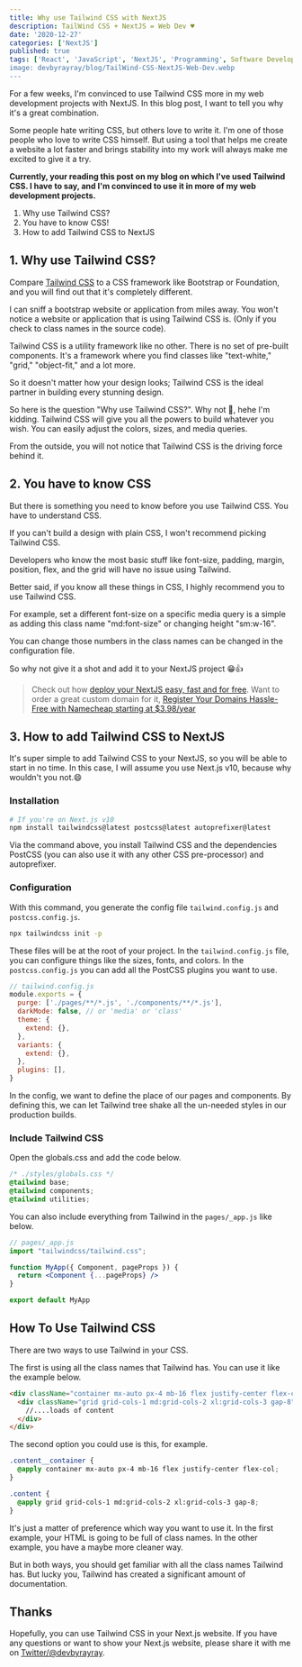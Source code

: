 ```yaml
---
title: Why use Tailwind CSS with NextJS
description: TailWind CSS + NextJS = Web Dev ♥️
date: '2020-12-27'
categories: ['NextJS']
published: true
tags: ['React', 'JavaScript', 'NextJS', 'Programming', Software Development']
image: devbyrayray/blog/TailWind-CSS-NextJS-Web-Dev.webp
---
```


For a few weeks, I'm convinced to use Tailwind CSS more in my web development projects with NextJS. In this blog post, I want to tell you why it's a great combination.

Some people hate writing CSS, but others love to write it. I'm one of those people who love to write CSS himself. But using a tool that helps me create a website a lot faster and brings stability into my work will always make me excited to give it a try.

**Currently, your reading this post on my blog on which I've used Tailwind CSS. I have to say, and I'm convinced to use it in more of my web development projects.**

1. Why use Tailwind CSS?
2. You have to know CSS!
3. How to add Tailwind CSS to NextJS


## 1. Why use Tailwind CSS?

Compare [Tailwind CSS](https://tailwindcss.com/) to a CSS framework like Bootstrap or Foundation, and you will find out that it's completely different.

I can sniff a bootstrap website or application from miles away. You won't notice a website or application that is using Tailwind CSS is. (Only if you check to class names in the source code).

Tailwind CSS is a utility framework like no other. There is no set of pre-built components. It's a framework where you find classes like "text-white," "grid," "object-fit," and a lot more.

So it doesn't matter how your design looks; Tailwind CSS is the ideal partner in building every stunning design.

So here is the question "Why use Tailwind CSS?". Why not 🤣, hehe I'm kidding. Tailwind CSS will give you all the powers to build whatever you wish. You can easily adjust the colors, sizes, and media queries.

From the outside, you will not notice that Tailwind CSS is the driving force behind it.

## 2. You have to know CSS

But there is something you need to know before you use Tailwind CSS. You have to understand CSS.

If you can't build a design with plain CSS, I won't recommend picking Tailwind CSS.

Developers who know the most basic stuff like font-size, padding, margin, position, flex, and the grid will have no issue using Tailwind.

Better said, if you know all these things in CSS, I highly recommend you to use Tailwind CSS.

For example, set a different font-size on a specific media query is a simple as adding this class name "md:font-size" or changing height "sm:w-16".

You can change those numbers in the class names can be changed in the configuration file.

So why not give it a shot and add it to your NextJS project 😁👍

> Check out how [deploy your NextJS easy, fast and for free](https://byrayray.dev/posts/2020-12-21-nextjs-jamstack-getting-started). Want to order a great custom domain for it, <a href="https://www.dpbolvw.net/click-100299090-11429042" target="_top">Register Your Domains Hassle-Free with Namecheap starting at $3.98/year</a><img src="https://www.lduhtrp.net/image-100299090-11429042" width="1" height="1" border="0"/>

## 3. How to add Tailwind CSS to NextJS

It's super simple to add Tailwind CSS to your NextJS, so you will be able to start in no time. In this case, I will assume you use Next.js v10, because why wouldn't you not.😄


### Installation
```bash
# If you're on Next.js v10
npm install tailwindcss@latest postcss@latest autoprefixer@latest
```

Via the command above, you install Tailwind CSS and the dependencies PostCSS (you can also use it with any other CSS pre-processor) and autoprefixer.

### Configuration

With this command, you generate the config file `tailwind.config.js` and `postcss.config.js`. 

```bash
npx tailwindcss init -p
```

These files will be at the root of your project. In the `tailwind.config.js` file, you can configure things like the sizes, fonts, and colors. In the `postcss.config.js` you can add all the PostCSS plugins you want to use.

```jsx
// tailwind.config.js
module.exports = {
  purge: ['./pages/**/*.js', './components/**/*.js'],
  darkMode: false, // or 'media' or 'class'
  theme: {
    extend: {},
  },
  variants: {
    extend: {},
  },
  plugins: [],
}
```

In the config, we want to define the place of our pages and components. By defining this, we can let Tailwind tree shake all the un-needed styles in our production builds.

### Include Tailwind CSS

Open the globals.css and add the code below.

```css
/* ./styles/globals.css */
@tailwind base;
@tailwind components;
@tailwind utilities;
```

You can also include everything from Tailwind in the `pages/_app.js` like below.

```jsx
// pages/_app.js
import "tailwindcss/tailwind.css";

function MyApp({ Component, pageProps }) {
  return <Component {...pageProps} />
}

export default MyApp
```

## How To Use Tailwind CSS

There are two ways to use Tailwind in your CSS.

The first is using all the class names that Tailwind has. You can use it like the example below.

```html
<div className="container mx-auto px-4 mb-16 flex justify-center flex-col">
  <div className="grid grid-cols-1 md:grid-cols-2 xl:grid-cols-3 gap-8">
    //....loads of content
  </div>
</div>  
```

The second option you could use is this, for example.

```css
.content__container {
  @apply container mx-auto px-4 mb-16 flex justify-center flex-col;
}

.content {
  @apply grid grid-cols-1 md:grid-cols-2 xl:grid-cols-3 gap-8;
}
```

It's just a matter of preference which way you want to use it. In the first example, your HTML is going to be full of class names. In the other example, you have a maybe more cleaner way.

But in both ways, you should get familiar with all the class names Tailwind has. But lucky you, Tailwind has created a significant amount of documentation.

## Thanks

Hopefully, you can use Tailwind CSS in your Next.js website. If you have any questions or want to show your Next.js website, please share it with me on [Twitter/@devbyrayray](https://twitter.com/devbyrayray).
